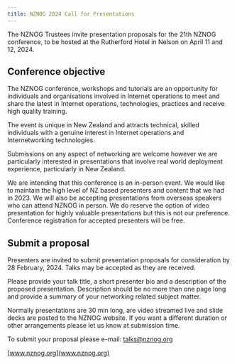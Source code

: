 ```yaml
---
title: NZNOG 2024 Call for Presentations
---
```


The NZNOG Trustees invite presentation proposals for the 21th NZNOG conference, to be hosted at the Rutherford Hotel in Nelson  on April 11 and 12, 2024.

## Conference objective

The NZNOG conference, workshops and tutorials are an opportunity for individuals and organisations involved in Internet operations to meet and share the latest in Internet operations, technologies, practices and receive high quality training.

The event is unique in New Zealand and attracts technical, skilled individuals with a genuine interest in Internet operations and Internetworking technologies.

Submissions on any aspect of networking are welcome however we are particularly interested in presentations that involve real world deployment experience, particularly in New Zealand.

We are intending that this conference is an in-person event. We would like to maintain the high level of NZ based presenters and content that we had in 2023.   We will also be accepting presentations from overseas speakers who can attend NZNOG in person. We do reserve the option of video presentation for highly valuable presentations but this is not our preference.  Conference registration for accepted presenters will be free.

## Submit a proposal

Presenters are invited to submit presentation proposals for consideration by 28 February, 2024. Talks may be accepted as they are received. 

Please provide your talk title, a short presenter bio and a description of the proposed presentation. Description should be no more than one page long and provide a summary of your networking related subject matter.

Normally presentations are 30 min long, are video streamed live and slide decks are posted to the NZNOG website.  If you want a different duration or other arrangements please let us know at submission time.

To submit your proposal please e-mail: [talks@nznog.org](talks@nznog.org)

[www.nznog.org](www.nznog.org)
